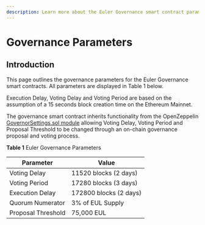 ```yaml
---
description: Learn more about the Euler Governance smart contract parameters
---
```


# Governance Parameters

## Introduction

This page outlines the governance parameters for the Euler Governance smart contracts. All parameters are displayed in Table 1 below.

Execution Delay, Voting Delay and Voting Period are based on the assumption of a 15 seconds block creation time on the Ethereum Mainnet.

The governance smart contract inherits functionality from the OpenZeppelin [GovernorSettings.sol module](https://github.com/OpenZeppelin/openzeppelin-contracts/blob/master/contracts/governance/extensions/GovernorSettings.sol) allowing Voting Delay, Voting Period and Proposal Threshold to be changed through an on-chain governance proposal and voting process.


**Table 1** Euler Governance Parameters

| Parameter | Value | 
|-------|------|
| Voting Delay | 11520 blocks (2 days) |
| Voting Period | 17280 blocks (3 days) |
| Execution Delay | 172800 blocks (2 days) |
| Quorum Numerator | 3% of EUL Supply |
| Proposal Threshold | 75,000 EUL |